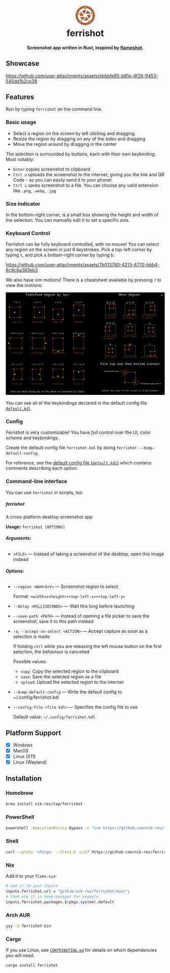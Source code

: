 <div align="center">
  <p>
    <h1>
      <a href="https://github.com/nik-rev/ferrishot">
        <img height="64px" width="64px" src="assets/icons/Ferrishot.svg" />
      </a>
      <br />
      ferrishot
    </h1>
    <h4>Screenshot app written in Rust, inspired by <a href="https://github.com/flameshot-org/flameshot">flameshot<a />.</h4>
  </p>
</div>

## Showcase

<https://github.com/user-attachments/assets/ebbbfe85-b81e-4f26-9453-545dd1b2ce38>

## Features

Run by typing `ferrishot` on the command line.

### Basic usage

- Select a region on the screen by left clicking and dragging.
- Resize the region by dragging on any of the sides and dragging
- Move the region around by dragging in the center

The selection is surrounded by buttons, each with their own keybinding. Most notably:

- `Enter` copies screenshot to clipboard
- `Ctrl u` uploads the screenshot to the internet, giving you the link and QR Code - so you can easily send it to your phone!
- `Ctrl s` saves screenshot to a file. You can choose any valid extension like `.png`, `.webp`, `.jpg`

### Size Indicator

In the bottom-right corner, is a small box showing the height and width of the selection.
You can manually edit it to set a specific size.

### Keyboard Control

Ferrishot can be fully keyboard controlled, with no mouse! You can select any region on the screen in just
8 keystrokes. Pick a top-left corner by typing `t`, and pick a bottom-right corner by typing `b`:

<https://github.com/user-attachments/assets/7b013780-4213-4770-bbb4-6c9c8a383eb3>

We also have vim motions! There is a cheatsheet available by pressing `?` to view the motions:

![cheatsheet](./assets/cheatsheet.webp)

You can see all of the keybindings declared in the default config file [`default.kdl`](./default.kdl)

### Config

Ferrishot is very customizable! You have _full_ control over the UI, color scheme and keybindings.

Create the default config file `ferrishot.kdl` by doing `ferrishot --dump-default-config`.

For reference, see the [default config file (`default.kdl`)](./default.kdl) which contains comments describing each option.

### Command-line interface

You can use `ferrishot` in scripts, too

##### ferrishot

A cross-platform desktop screenshot app

**Usage:** `ferrishot [OPTIONS]`

###### **Arguments:**

- `<FILE>` — Instead of taking a screenshot of the desktop, open this image instead

###### **Options:**

- `--region <WxH+X+Y>` — Screenshot region to select

  Format: `<width>x<height>+<top-left-x>+<top-left-y>`

- `--delay <MILLISECONDS>` — Wait this long before launching
- `--save-path <PATH>` — Instead of opening a file picker to save the screenshot, save it to this path instead
- `-a`, `--accept-on-select <ACTION>` — Accept capture as soon as a selection is made

  If holding `ctrl` while you are releasing the left mouse button on the
  first selection, the behaviour is cancelled

  Possible values:

  - `copy`:
    Copy the selected region to the clipboard
  - `save`:
    Save the selected region as a file
  - `upload`:
    Upload the selected region to the internet

- `--dump-default-config` — Write the default config to ~/.config/ferrishot.kdl
- `--config-file <file.kdl>` — Specifies the config file to use

  Default value: `~/.config/ferrishot.kdl`

## Platform Support

- [x] Windows
- [x] MacOS
- [x] Linux (X11)
- [x] Linux (Wayland)

## Installation

### Homebrew

```sh
brew install nik-rev/tap/ferrishot
```

### PowerShell

```sh
powershell -ExecutionPolicy Bypass -c "irm https://github.com/nik-rev/ferrishot/releases/latest/download/ferrishot-installer.ps1 | iex"
```

### Shell

```sh
curl --proto '=https' --tlsv1.2 -LsSf https://github.com/nik-rev/ferrishot/releases/latest/download/ferrishot-installer.sh | sh
```

### Nix

Add it to your `flake.nix`:

```nix
# add it to your inputs
inputs.ferrishot.url = "github:nik-rev/ferrishot/main";
# then use it in home-manager for example
inputs.ferrishot.packages.${pkgs.system}.default
```

### Arch AUR

```sh
yay -S ferrishot-bin
```

### Cargo

If you use Linux, see [`CONTRIBUTING.md`](./CONTRIBUTING.md) for details on which dependencies you will need.

```sh
cargo install ferrishot
```
